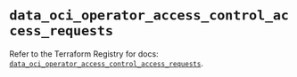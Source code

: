 # `data_oci_operator_access_control_access_requests`

Refer to the Terraform Registry for docs: [`data_oci_operator_access_control_access_requests`](https://registry.terraform.io/providers/hashicorp/oci/7.19.0/docs/data-sources/operator_access_control_access_requests).

